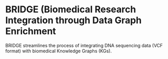 # BRIDGE (Biomedical Research Integration through Data Graph Enrichment
BRIDGE streamlines the process of integrating DNA sequencing data (VCF format) with biomedical Knowledge Graphs (KGs).
